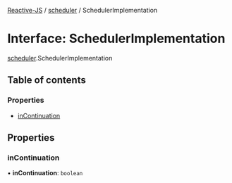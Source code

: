 [Reactive-JS](../README.md) / [scheduler](../modules/scheduler.md) / SchedulerImplementation

# Interface: SchedulerImplementation

[scheduler](../modules/scheduler.md).SchedulerImplementation

## Table of contents

### Properties

- [inContinuation](scheduler.SchedulerImplementation.md#incontinuation)

## Properties

### inContinuation

• **inContinuation**: `boolean`
